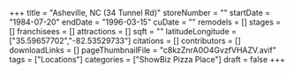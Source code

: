+++
title = "Asheville, NC (34 Tunnel Rd)"
storeNumber = ""
startDate = "1984-07-20"
endDate = "1996-03-15"
cuDate = ""
remodels = []
stages = []
franchisees = []
attractions = []
sqft = ""
latitudeLongitude = ["35.59657702","-82.53529733"]
citations = []
contributors = []
downloadLinks = []
pageThumbnailFile = "c8kzZnrA0O4GvzfVHAZV.avif"
tags = ["Locations"]
categories = ["ShowBiz Pizza Place"]
draft = false
+++
